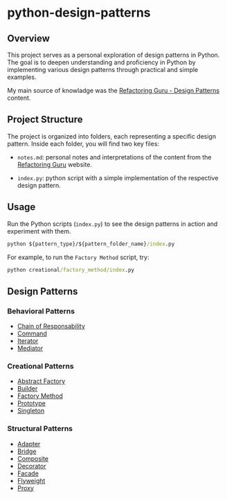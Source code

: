 # python-design-patterns


## Overview

This project serves as a personal exploration of design patterns in Python. The goal is to deepen understanding and proficiency in Python by implementing various design patterns through practical and simple examples.

My main source of knowladge was the [Refactoring Guru - Design Patterns](https://refactoring.guru/design-patterns) content.

## Project Structure

The project is organized into folders, each representing a specific design pattern. Inside each folder, you will find two key files:

- `notes.md`: personal notes and interpretations of the content from the [Refactoring Guru](https://refactoring.guru/design-patterns) website.

- `index.py`: python script with a simple implementation of the respective design pattern.

## Usage

Run the Python scripts (`index.py`) to see the design patterns in action and experiment with them. 

```cmd
python ${pattern_type}/${pattern_folder_name}/index.py
```

For example, to run the `Factory Method` script, try:

```cmd
python creational/factory_method/index.py

```

## Design Patterns

### Behavioral Patterns
- [Chain of Responsability]('./behavioral/chain_of_responsability')
- [Command]('./behavioral/command')
- [Iterator]('./behavioral/iterator')
- [Mediator]('./behavioral/mediator')

### Creational Patterns

- [Abstract Factory](./creational/abstract_factory/)
- [Builder](./creational/builder/)
- [Factory Method](./creational/factory_method/)
- [Prototype](./creational/prototype/)
- [Singleton](./creational/singleton/)

### Structural Patterns

- [Adapter](./structural/adapter/)
- [Bridge](./structural/bridge/)
- [Composite](./structural/composite/)
- [Decorator](./structural/decorator/)
- [Facade](./structural/facade/)
- [Flyweight](./structural/flyweight/)
- [Proxy](./structural/proxy/)
